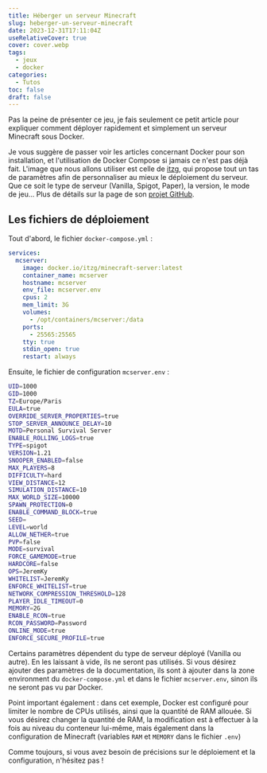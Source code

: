 ```yaml
---
title: Héberger un serveur Minecraft
slug: heberger-un-serveur-minecraft
date: 2023-12-31T17:11:04Z
useRelativeCover: true
cover: cover.webp
tags:
  - jeux
  - docker
categories:
  - Tutos
toc: false
draft: false
---
```


Pas la peine de présenter ce jeu, je fais seulement ce petit article pour expliquer
comment déployer rapidement et simplement un serveur Minecraft sous Docker.

Je vous suggère de passer voir les articles concernant Docker pour son installation,
et l'utilisation de Docker Compose si jamais ce n'est pas déjà fait.
L'image que nous allons utiliser est celle de [itzg](https://docker-minecraft-server.readthedocs.io/en/latest/),
qui propose tout un tas de paramètres afin de personnaliser au mieux le déploiement
du serveur. Que ce soit le type de serveur (Vanilla, Spigot, Paper), la version,
le mode de jeu... Plus de détails sur la page de son [projet GitHub](https://github.com/itzg/docker-minecraft-server).

## Les fichiers de déploiement

Tout d'abord, le fichier `docker-compose.yml` :

```yml
services:
  mcserver:
    image: docker.io/itzg/minecraft-server:latest
    container_name: mcserver
    hostname: mcserver
    env_file: mcserver.env
    cpus: 2
    mem_limit: 3G
    volumes:
      - /opt/containers/mcserver:/data
    ports:
      - 25565:25565
    tty: true
    stdin_open: true
    restart: always
```

Ensuite, le fichier de configuration `mcserver.env` :

```bash
UID=1000
GID=1000
TZ=Europe/Paris
EULA=true
OVERRIDE_SERVER_PROPERTIES=true
STOP_SERVER_ANNOUNCE_DELAY=10
MOTD=Personal Survival Server
ENABLE_ROLLING_LOGS=true
TYPE=spigot
VERSION=1.21
SNOOPER_ENABLED=false
MAX_PLAYERS=8
DIFFICULTY=hard
VIEW_DISTANCE=12
SIMULATION_DISTANCE=10
MAX_WORLD_SIZE=10000
SPAWN_PROTECTION=0
ENABLE_COMMAND_BLOCK=true
SEED=
LEVEL=world
ALLOW_NETHER=true
PVP=false
MODE=survival
FORCE_GAMEMODE=true
HARDCORE=false
OPS=JeremKy
WHITELIST=JeremKy
ENFORCE_WHITELIST=true
NETWORK_COMPRESSION_THRESHOLD=128
PLAYER_IDLE_TIMEOUT=0
MEMORY=2G
ENABLE_RCON=true
RCON_PASSWORD=Password
ONLINE_MODE=true
ENFORCE_SECURE_PROFILE=true
```

Certains paramètres dépendent du type de serveur déployé (Vanilla ou autre).
En les laissant à vide, ils ne seront pas utilisés. Si vous désirez ajouter des
paramètres de la documentation, ils sont à ajouter dans la zone environment du
`docker-compose.yml` et dans le fichier `mcserver.env`, sinon ils ne seront pas
vu par Docker.

Point important également : dans cet exemple, Docker est configuré pour limiter
le nombre de CPUs utilisés, ainsi que la quantité de RAM allouée. Si vous désirez
changer la quantité de RAM, la modification est à effectuer à la fois au niveau
du conteneur lui-même, mais également dans la configuration de Minecraft
(variables `RAM` et `MEMORY` dans le fichier `.env`)

Comme toujours, si vous avez besoin de précisions sur le déploiement et la
configuration, n'hésitez pas !
